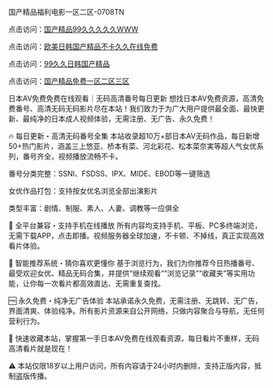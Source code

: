 国产精品福利电影一区二区-0708TN

点击访问：<a href="https://heiliaoxwd5i8.pages.dev">国产精品99久久久久久WWW</a>

点击访问：<a href="https://heiliaowzu4ur.pages.dev">欧美日韩国产精品不卡久久在线免费</a>

点击访问：<a href="https://heiliaowt0d7p.pages.dev">99久久日韩国产精品</a>

点击访问：<a href="https://heiliaoxqkkct.pages.dev">国产精品免费一区二区三区</a>

日本AV免费免费在线观看｜无码高清番号每日更新
想找日本AV免费资源，高清免费番号、高清无码无码影片尽在本站！我们致力于为广大用户提供最全面、最快更新、最纯净的日本成人视频体验，无需注册、无广告、永久免费！

🔥 每日更新・高清无码番号全集
本站收录超10万+部日本AV无码作品，每日新增50+热门影片，涵盖三上悠亚、桥本有菜、河北彩花、松本菜奈実等超人气女优系列，番号齐全，视频播放流畅不卡。

番号分类完整：SSNI、FSDSS、IPX、MIDE、EBOD等一键筛选

女优作品打包：支持按女优名浏览全部出演影片

类型丰富：剧情、制服、素人、人妻、调教等一应俱全

📱 全平台兼容・支持手机在线播放
所有内容均支持手机、平板、PC多终端浏览，无需下载APP，点击即播。视频服务器全球加速，不卡顿、不掉线，真正实现高效看片体验。

🧠 智能推荐系统・猜你喜欢更懂你
基于浏览行为，我们为你推荐今日热播番号、最受欢迎女优、精品无码合集，并提供“继续观看”“浏览记录”“收藏夹”等实用功能，让你每一次看片都高效直达、无需重复查找。

🆓 永久免费・纯净无广告体验
本站承诺永久免费，无需注册、无跳转、无广告，界面清爽、体验纯净。所有影片资源来自公开网络，只做内容聚合与导航，无任何营利行为。

📌 快速收藏本站，掌握第一手日本AV免费在线观看资源，每日看片不重样，无码高清看片就是现在！

⚠️ 本站仅限18岁以上用户访问，所有内容请于24小时内删除，支持正版内容，抵制盗版传播。



<span style="display:none;">[Canonical link] ( ）</span>












